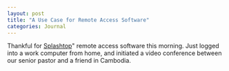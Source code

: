 ```yaml
---
layout: post
title: "A Use Case for Remote Access Software"
categories: Journal
---
```


Thankful for [Splashtop](https://www.splashtop.com)" remote access software this morning. Just logged into a work computer from home, and initiated a video conference between our senior pastor and a friend in Cambodia.

